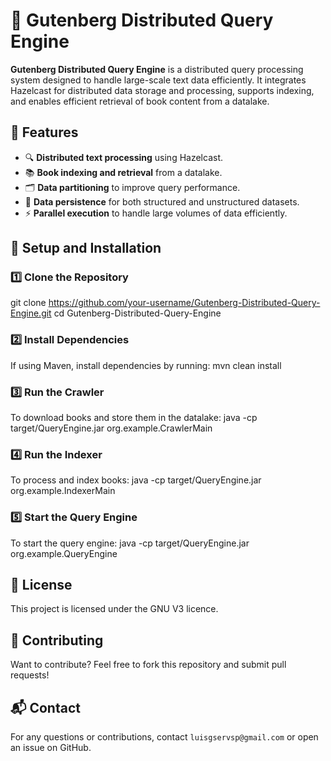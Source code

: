 # 🚀 Gutenberg Distributed Query Engine

**Gutenberg Distributed Query Engine** is a distributed query processing system designed to handle large-scale text data efficiently. It integrates Hazelcast for distributed data storage and processing, supports indexing, and enables efficient retrieval of book content from a datalake.

## 📌 Features
- 🔍 **Distributed text processing** using Hazelcast.
- 📚 **Book indexing and retrieval** from a datalake.
- 🗂️ **Data partitioning** to improve query performance.
- 💾 **Data persistence** for both structured and unstructured datasets.
- ⚡ **Parallel execution** to handle large volumes of data efficiently.

## 🔧 Setup and Installation

### 1️⃣ Clone the Repository
git clone https://github.com/your-username/Gutenberg-Distributed-Query-Engine.git
cd Gutenberg-Distributed-Query-Engine

### 2️⃣ Install Dependencies

If using Maven, install dependencies by running:
mvn clean install

### 3️⃣ Run the Crawler

To download books and store them in the datalake:
java -cp target/QueryEngine.jar org.example.CrawlerMain

### 4️⃣ Run the Indexer

To process and index books:
java -cp target/QueryEngine.jar org.example.IndexerMain

### 5️⃣ Start the Query Engine

To start the query engine:
java -cp target/QueryEngine.jar org.example.QueryEngine



## 📜 License

This project is licensed under the GNU V3 licence.

## 🤝 Contributing

Want to contribute? Feel free to fork this repository and submit pull requests!

## 📬 Contact

For any questions or contributions, contact `luisgservsp@gmail.com` or open an issue on GitHub.
